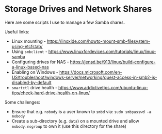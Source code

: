 # Storage Drives and Network Shares

Here are some scripts I use to manage a few Samba shares.

Useful links:
* Linux mounting - https://linoxide.com/howto-mount-smb-filesystem-using-etcfstab/
* Using `smbclient` - https://www.linuxfordevices.com/tutorials/linux/linux-samba
* Configuring drives for NAS - https://jensd.be/913/linux/build-configure-a-linux-based-nas
* Enabling on Windows - https://docs.microsoft.com/en-US/troubleshoot/windows-server/networking/guest-access-in-smb2-is-disabled-by-default
* `smartctl` drive health - https://www.addictivetips.com/ubuntu-linux-tips/check-hard-drive-health-on-linux/

Some challenges:
* Ensure that e.g. `nobody` is a user known to `smbd` via:
`sudo smbpasswd -a nobody`
* Create a sub-directory (e.g. `data`) on a mounted drive and allow
`nobody.nogroup` to own it (use this directory for the share)
